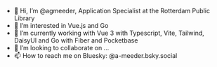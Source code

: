 - 👋 Hi, I’m @agmeeder, Application Specialist at the Rotterdam Public Library
- 👀 I’m interested in Vue.js and Go
- 🌱 I’m currently working with Vue 3 with Typescript, Vite, Tailwind, DaisyUI and Go with Fiber and Pocketbase
- 💞️ I’m looking to collaborate on ...
- 📫 How to reach me on Bluesky: @a-meeder.bsky.social

<!---
agmeeder/agmeeder is a ✨ special ✨ repository because its `README.md` (this file) appears on your GitHub profile.
You can click the Preview link to take a look at your changes.
--->
